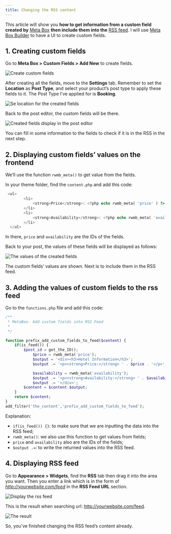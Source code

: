```yaml
---
title: Changing the RSS content
---
```


This article will show you **how to get information from a custom field created by** [Meta Box](https://wordpress.org/plugins/meta-box/) **then include them into the** [RSS feed](https://gretathemes.com/rss-feed-applications-wordpress/). I will use [Meta Box Builder](https://metabox.io/plugins/meta-box-builder/) to have a UI to create custom fields.

## 1. Creating custom fields

Go to **Meta Box > Custom Fields > Add New** to create fields.

![Create custom fields](https://i.imgur.com/YqBrdhd.png)

After creating all the fields, move to the **Settings** tab. Remember to set the **Location** as **Post Type**, and select your product’s post type to apply these fields to it. The Post Type I’ve applied for is **Booking**.

![Se location for the created fields](https://i.imgur.com/VzyIi7J.png)

Back to the post editor, the custom fields will be there.

![Created fields display in the post editor](https://i.imgur.com/FimNykY.png)

You can fill in some information to the fields to check if it is in the RSS in the next step.

## 2. Displaying custom fields’ values on the frontend

We’ll use the function `rwmb_meta()` to get value from the fields.

In your theme folder, find the `content.php` and add this code:

```php
 <ul>
        <li>
            <strong>Price</strong>: <?php echo rwmb_meta( 'price' ) ?>
        </li>
        <li>
            <strong>Availability</strong>: <?php echo rwmb_meta( 'availability' ) ?>
        </li>
  </ul>
```
In there, `price` and `availability` are the IDs of the fields.

Back to your post, the values of these fields will be displayed as follows:

![The values of the created fields](https://i.imgur.com/X3UragY.png)

The custom fields’ values are shown. Next is to include them in the RSS feed.

## 3. Adding the values of custom fields to the rss feed 

Go to the `functions.php` file and add this code:

```php
/**
 * MetaBox- Add custom fields into RSS Feed
 *
 */

function prefix_add_custom_fields_to_feed($content) {
    if(is_feed()) {
        $post_id = get_the_ID();
            $price = rwmb_meta('price');
            $output = '<div><h3>Hotel Information</h3>';
            $output .= '<p><strong>Price:</strong> ' . $price . '</p>';

            $availability = rwmb_meta('availability');
            $output .= '<p><strong>Availability:</strong> ' . $availability . '</p>';
            $output .= '</div>';
        $content = $content.$output;
    }
    return $content;
}
add_filter('the_content','prefix_add_custom_fields_to_feed');
```
Explanation:

* `if(is_feed()) {}`: to make sure that we are inputting the data into the RSS feed;
* `rwmb_meta()`: we also use this function to get values from fields;
* `price` and `availability` also are the IDs of the fields;
* `$output .=`: to write the returned values into the RSS feed.

## 4. Displaying RSS feed

Go to **Appearance > Widgets**, find the **RSS** tab then drag it into the area you want. Then you enter a link which is in the form of *http://yourwebsite.com/feed* in the **RSS Feed URL** section.

![Display the rss feed](https://i.imgur.com/sppBE9h.png)

This is the result when searching url: http://yourwebsite.com/feed.

![The result](https://i.imgur.com/G5AqMFZ.png)

So, you’ve finished changing the RSS feed’s content already.
